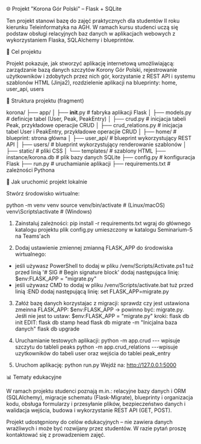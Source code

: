 🌐 Projekt "Korona Gór Polski" – Flask + SQLite

Ten projekt stanowi bazę do zajęć praktycznych dla studentów II roku kierunku Teleinformatyka na AGH.
W ramach kursu studenci uczą się podstaw obsługi relacyjnych baz danych w aplikacjach webowych z wykorzystaniem Flaska, SQLAlchemy i blueprintów.

🔄 Cel projektu

Projekt pokazuje, jak stworzyć aplikację internetową umożliwiającą:
    zarządzanie bazą danych szczytów Korony Gór Polski,
    rejestrowanie użytkowników i zdobytych przez nich gór,
    korzystanie z REST API i systemu szablonów HTML (Jinja2),
    rozdzielenie aplikacji na blueprinty: home, user_api, users

📂 Struktura projektu (fragment)

korona/
├── app/
│   ├── __init__.py          # fabryka aplikacji Flask
│   ├── models.py            # definicje tabel (User, Peak, PeakEntry)
│   ├── crud.py              # inicjacja tabeli Peak, przykładowe operacjie CRUD
│   ├── crud_relations.py    # inicjacja tabel User i PeakEntry, przykładowe operacjie CRUD
│   ├── home/                # blueprint: strona główna
│   ├── user_api/            # blueprint wykorzystujący REST API
│   ├── users/               # blueprint wykorzystujący renderowanie szablonów
│   ├── static/              # pliki CSS
│   └── templates/           # szablony HTML
├── instance/korona.db       # plik bazy danych SQLite
├── config.py                # konfiguracja Flask
├── run.py                   # uruchamianie aplikacji
├── requirements.txt         # zależności Pythona

🚀 Jak uruchomić projekt lokalnie

Stwórz środowisko wirtualne:

python -m venv venv
source venv/bin/activate      # (Linux/macOS)
venv\Scripts\activate         # (Windows)

1. Zainstaluj zależności:
pip install -r requirements.txt
wgraj do głównego katalogu projektu plik config.py umieszczony w katalogu Seminarium-5 na Teams'ach

2. Dodaj ustawienie zmiennej zmianną FLASK_APP do środowiska wirtualnego:
- jeśli używasz PowerShell to dodaj w pliku /venv/Scripts/Activate.ps1 tuż przed linią '# SIG # Begin signature block' dodaj następująca linię:
  $env:FLASK_APP = "migrate.py"
- jeśli używasz CMD to dodaj w pliku /venv/Scripts/activate.bat tuż przed linią :END dodaj następującą linię:
  set FLASK_APP=migrate.py


3. Załóż bazę danych korzystajac z migracji:
sprawdz czy jest ustawiona zmeinna FLASK_APP: $env:FLASK_APP -> powinno być: migrate.py. Jeśłi nie jest to ustaw: $env:FLASK_APP = "migrate.py"
kroki: 
flask db init
EDIT: flask db stamp head 
flask db migrate -m "Inicjalna baza danych"
flask db upgrade

4. Uruchamianie testowych aplikacji:
python -m app.crud --- wpisuje szczytu do tableli peaks
python -m app.crud_relations  ---wpisuje uzytkowników do tabeli user oraz wejścia do tablei peak_entry

5. Uruchom aplikację:
python run.py
Wejdź na: http://127.0.0.1:5000


📊 Tematy edukacyjne

W ramach projektu studenci poznają m.in.:
    relacyjne bazy danych i ORM (SQLAlchemy),
    migracje schematu (Flask-Migrate),
    blueprinty i organizacja kodu,
    obsługa formularzy i przesyłanie plików,
    bezpieczeństwo danych i walidacja wejścia,
    budowa i wykorzystanie REST API (GET, POST).

Projekt udostępniony do celów edukacyjnych – nie zawiera danych wrażliwych i może być rozwijany przez studentów.
W razie pytań proszę kontaktować się z prowadzeniem zajęć.

